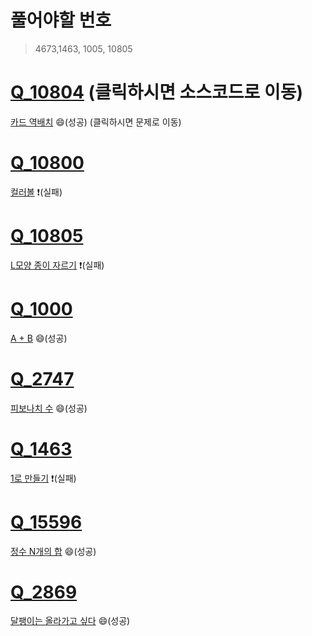 # 풀어야할 번호
> 4673,1463, 1005, 10805
# [Q_10804](https://github.com/SpicyKong/problems/blob/master/BOJ/Q_10804.py) (클릭하시면 소스코드로 이동)<!-- 2019/07/29(월) 시작 -->
 [카드 역배치](https://www.acmicpc.net/problem/10804) :smile:(성공) (클릭하시면 문제로 이동)
# [Q_10800](https://github.com/SpicyKong/problems/blob/master/BOJ/Q_10800.py)
 [컬러볼](https://www.acmicpc.net/problem/10800) :exclamation:(실패)
# [Q_10805](https://github.com/SpicyKong/problems/blob/master/BOJ/Q_10805.py)
 [L모양 종이 자르기](https://www.acmicpc.net/problem/10805) :exclamation:(실패)
# [Q_1000](https://github.com/SpicyKong/problems/blob/master/BOJ/Q_1000.py)
 [A + B](https://www.acmicpc.net/problem/1000) :smile:(성공)
# [Q_2747](https://github.com/SpicyKong/problems/blob/master/BOJ/Q_2747.py)
 [피보나치 수](https://www.acmicpc.net/problem/2747) :smile:(성공)
# [Q_1463](https://github.com/SpicyKong/problems/blob/master/BOJ/Q_1463.py)
 [1로 만들기](https://www.acmicpc.net/problem/1463) :exclamation:(실패)
# [Q_15596](https://github.com/SpicyKong/problems/blob/master/BOJ/Q_15596.py)
 [정수 N개의 합](https://www.acmicpc.net/problem/15596) :smile:(성공)
# [Q_2869](https://github.com/SpicyKong/problems/blob/master/BOJ/Q_2869.py)
 [달팽이는 올라가고 싶다](https://www.acmicpc.net/problem/2869) :smile:(성공)
